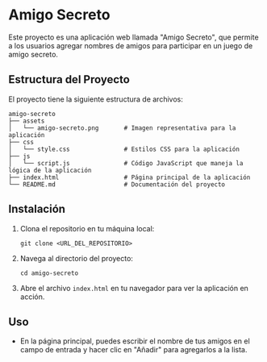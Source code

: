 # Amigo Secreto

Este proyecto es una aplicación web llamada "Amigo Secreto", que permite a los usuarios agregar nombres de amigos para participar en un juego de amigo secreto.

## Estructura del Proyecto

El proyecto tiene la siguiente estructura de archivos:

```
amigo-secreto
├── assets
│   └── amigo-secreto.png       # Imagen representativa para la aplicación
├── css
│   └── style.css               # Estilos CSS para la aplicación
├── js
│   └── script.js               # Código JavaScript que maneja la lógica de la aplicación
├── index.html                  # Página principal de la aplicación
└── README.md                   # Documentación del proyecto
```

## Instalación

1. Clona el repositorio en tu máquina local:
   ```
   git clone <URL_DEL_REPOSITORIO>
   ```

2. Navega al directorio del proyecto:
   ```
   cd amigo-secreto
   ```

3. Abre el archivo `index.html` en tu navegador para ver la aplicación en acción.

## Uso

- En la página principal, puedes escribir el nombre de tus amigos en el campo de entrada y hacer clic en "Añadir" para agregarlos a la lista.
